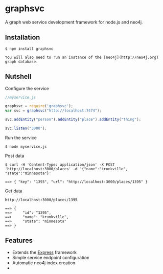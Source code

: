 # graphsvc

A graph web service development framework for node.js and neo4j.

## Installation

	$ npm install graphsvc
	
	You will also need to run an instance of the [neo4j](http://neo4j.org) graph database.

## Nutshell

Configure the service

```js
//myservice.js

graphsvc = require('graphsvc');
var svc = graphsvc("http://localhost:7474");

svc.addEntity("person").addEntity("place").addEntity("thing");

svc.listen("3000");
```

Run the service

	$ node myservice.js

Post data

	$ curl -H 'Content-Type: application/json' -X POST 'http://localhost:3000/places' -d '{"name":"krunkville", "state":"minnesota"}'
	
	==> { "key": "1395", "url": "http://localhost:3000/places/1395" }
	
Get data

	http://localhost:3000/places/1395
	
	==> {
	==>		"id": "1395",
	==>		"name": "krunkville",
	==>		"state": "minnesota"
	==> }

## Features

  * Extends the [Express](http://github.com/visionmedia/express) framework
  * Simple service endpoint configuration
  * Automatic neo4j index creation
  *